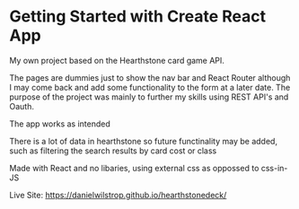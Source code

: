 # Getting Started with Create React App

My own project based on the Hearthstone card game API.

The pages are dummies just to show the nav bar and React Router although I may come back and add some functionality to the form at a later date.  The purpose of the project was mainly to further my skills using REST API's and Oauth.

The app works as intended

There is  a lot of data in hearthstone so future functinality may be added, such as filtering the search results by card cost or class

Made with React and no libaries, using external css as oppossed to css-in-JS

Live Site: https://danielwilstrop.github.io/hearthstonedeck/




